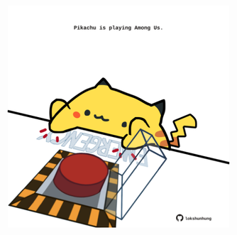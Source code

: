 <!-- built at 01/06/2024, 21:00:41 UTC -->
<p align="center">
  <img width="500" height="500" src="./ReadmeImage.svg">
</p>
